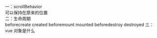 一：scrollBehavior		
可以保持在原来的位置		
二：生命周期		
beforecreate created beforemount mounted beforedestroy destroyed
三：vue 对象是什么



